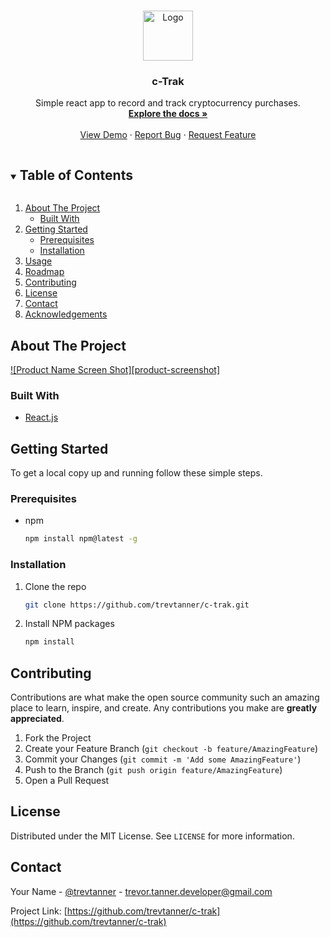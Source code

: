 <!--
*** Thanks for checking out the Best-README-Template. If you have a suggestion
*** that would make this better, please fork the repo and create a pull request
*** or simply open an issue with the tag "enhancement".
*** Thanks again! Now go create something AMAZING! :D
***
***
***
*** To avoid retyping too much info. Do a search and replace for the following:
*** trevtanner, c-trak, @trevtanner, trevor.tanner.developer@gmail.com, c-Trak, project_description
-->



<!-- PROJECT SHIELDS -->
<!--
*** I'm using markdown "reference style" links for readability.
*** Reference links are enclosed in brackets [ ] instead of parentheses ( ).
*** See the bottom of this document for the declaration of the reference variables
*** for contributors-url, forks-url, etc. This is an optional, concise syntax you may use.
*** https://www.markdownguide.org/basic-syntax/#reference-style-links
-->


<!-- PROJECT LOGO -->
<br />
<p align="center">
  <a href="https://github.com/trevtanner/c-trak">
    <img src="%PUBLIC_URL%/logocrop.svg" alt="Logo" width="80" height="80">
  </a>

  <h3 align="center">c-Trak</h3>

  <p align="center">
    Simple react app to record and track cryptocurrency purchases. 
    <br />
    <a href="https://github.com/trevtanner/c-trak"><strong>Explore the docs »</strong></a>
    <br />
    <br />
    <a href="https://github.com/trevtanner/c-trak">View Demo</a>
    ·
    <a href="https://github.com/trevtanner/c-trak/issues">Report Bug</a>
    ·
    <a href="https://github.com/trevtanner/c-trak/issues">Request Feature</a>
  </p>
</p>



<!-- TABLE OF CONTENTS -->
<details open="open">
  <summary><h2 style="display: inline-block">Table of Contents</h2></summary>
  <ol>
    <li>
      <a href="#about-the-project">About The Project</a>
      <ul>
        <li><a href="#built-with">Built With</a></li>
      </ul>
    </li>
    <li>
      <a href="#getting-started">Getting Started</a>
      <ul>
        <li><a href="#prerequisites">Prerequisites</a></li>
        <li><a href="#installation">Installation</a></li>
      </ul>
    </li>
    <li><a href="#usage">Usage</a></li>
    <li><a href="#roadmap">Roadmap</a></li>
    <li><a href="#contributing">Contributing</a></li>
    <li><a href="#license">License</a></li>
    <li><a href="#contact">Contact</a></li>
    <li><a href="#acknowledgements">Acknowledgements</a></li>
  </ol>
</details>



<!-- ABOUT THE PROJECT -->
## About The Project

[![Product Name Screen Shot][product-screenshot]](https://example.com)


### Built With

* [React.js](https://reactjs.org/)



<!-- GETTING STARTED -->
## Getting Started

To get a local copy up and running follow these simple steps.

### Prerequisites

* npm
  ```sh
  npm install npm@latest -g
  ```

### Installation

1. Clone the repo
   ```sh
   git clone https://github.com/trevtanner/c-trak.git
   ```
2. Install NPM packages
   ```sh
   npm install
   ```



<!-- USAGE EXAMPLES
## Usage

Use this space to show useful examples of how a project can be used. Additional screenshots, code examples and demos work well in this space. You may also link to more resources.

_For more examples, please refer to the [Documentation](https://example.com)_ -->



<!-- ROADMAP
## Roadmap

See the [open issues](https://github.com/trevtanner/c-trak/issues) for a list of proposed features (and known issues). -->



<!-- CONTRIBUTING -->
## Contributing

Contributions are what make the open source community such an amazing place to learn, inspire, and create. Any contributions you make are **greatly appreciated**.

1. Fork the Project
2. Create your Feature Branch (`git checkout -b feature/AmazingFeature`)
3. Commit your Changes (`git commit -m 'Add some AmazingFeature'`)
4. Push to the Branch (`git push origin feature/AmazingFeature`)
5. Open a Pull Request



<!-- LICENSE -->
## License

Distributed under the MIT License. See `LICENSE` for more information.



<!-- CONTACT -->
## Contact

Your Name - [@trevtanner](https://twitter.com/@trevtanner) - trevor.tanner.developer@gmail.com

Project Link: [https://github.com/trevtanner/c-trak](https://github.com/trevtanner/c-trak)



<!-- ACKNOWLEDGEMENTS
## Acknowledgements

* []()
* []()
* []() -->





<!-- MARKDOWN LINKS & IMAGES -->
<!-- https://www.markdownguide.org/basic-syntax/#reference-style-links -->
[contributors-shield]: https://img.shields.io/github/contributors/trevtanner/repo.svg?style=for-the-badge
[contributors-url]: https://github.com/trevtanner/c-trak/graphs/contributors
[forks-shield]: https://img.shields.io/github/forks/trevtanner/repo.svg?style=for-the-badge
[forks-url]: https://github.com/trevtanner/c-trak/network/members
[stars-shield]: https://img.shields.io/github/stars/trevtanner/repo.svg?style=for-the-badge
[stars-url]: https://github.com/trevtanner/c-trak/stargazers
[issues-shield]: https://img.shields.io/github/issues/trevtanner/repo.svg?style=for-the-badge
[issues-url]: https://github.com/trevtanner/c-trak/issues
[license-shield]: https://img.shields.io/github/license/trevtanner/repo.svg?style=for-the-badge
[license-url]: https://github.com/trevtanner/c-trak/blob/master/LICENSE.txt
[linkedin-shield]: https://img.shields.io/badge/-LinkedIn-black.svg?style=for-the-badge&logo=linkedin&colorB=555
[linkedin-url]: https://linkedin.com/in/trevtanner